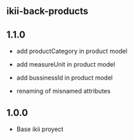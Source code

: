 ## ikii-back-products


## 1.1.0

* add productCategory in product model

* add measureUnit in product model

* add bussinessId in product model

* renaming of misnamed attributes

## 1.0.0
* Base ikii proyect


